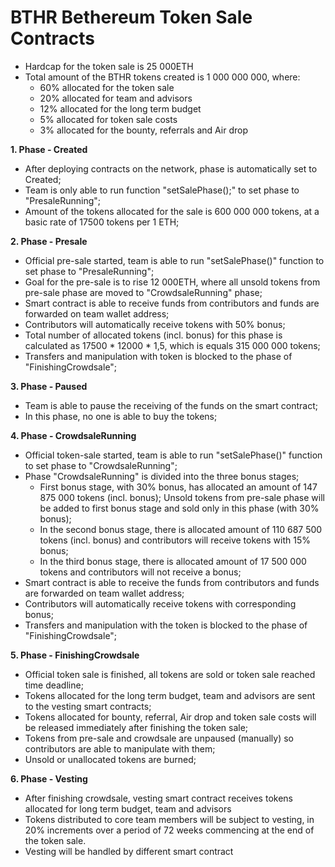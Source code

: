 BTHR Bethereum Token Sale Contracts
===================================

- Hardcap for the token sale is 25 000ETH
- Total amount of the BTHR tokens created is 1 000 000 000, where:
  - 60% allocated for the token sale
  - 20% allocated for team and advisors
  - 12% allocated for the long term budget
  - 5% allocated for token sale costs
  - 3% allocated for the bounty, referrals and Air drop

**1. Phase - Created**

- After deploying contracts on the network, phase is automatically set to Created;
- Team is only able to run function "setSalePhase();" to set phase to "PresaleRunning";
- Amount of the tokens allocated for the sale is 600 000 000 tokens, at a basic rate of 17500 tokens per 1 ETH;

**2. Phase - Presale**

- Official pre-sale started, team is able to run "setSalePhase()" function to set phase to "PresaleRunning";
- Goal for the pre-sale is to rise 12 000ETH, where all unsold tokens from pre-sale phase are moved to "CrowdsaleRunning" phase;
- Smart contract is able to receive funds from contributors and funds are forwarded on team wallet address;
- Contributors will automatically receive tokens with 50% bonus;
- Total number of allocated tokens (incl. bonus) for this phase is calculated as 17500 \* 12000 \* 1,5, which is equals 315 000 000 tokens;
- Transfers and manipulation with token is blocked to the phase of "FinishingCrowdsale";

**3. Phase - Paused**

- Team is able to pause the receiving of the funds on the smart contract;
- In this phase, no one is able to buy the tokens;

**4. Phase - CrowdsaleRunning**

- Official token-sale started, team is able to run "setSalePhase()" function to set phase to "CrowdsaleRunning";
- Phase "CrowdsaleRunning" is divided into the three bonus stages;
  - First bonus stage, with 30% bonus, has allocated an amount of 147 875 000 tokens (incl. bonus); Unsold tokens from pre-sale phase will be added to first bonus stage and sold only in this phase (with 30% bonus);
  - In the second bonus stage, there is allocated amount of 110 687 500 tokens (incl. bonus) and contributors will receive tokens with 15% bonus;
  - In the third bonus stage, there is allocated amount of 17 500 000 tokens and contributors will not receive a bonus;
- Smart contract is able to receive the funds from contributors and funds are forwarded on team wallet address;
- Contributors will automatically receive tokens with corresponding bonus;
- Transfers and manipulation with the token is blocked to the phase of "FinishingCrowdsale";

**5. Phase - FinishingCrowdsale**

- Official token sale is finished, all tokens are sold or token sale reached time deadline;
- Tokens allocated for the long term budget, team and advisors are sent to the vesting smart contracts;
- Tokens allocated for bounty, referral, Air drop and token sale costs will be released immediately after finishing the token sale;
- Tokens from pre-sale and crowdsale are unpaused (manually) so contributors are able to manipulate with them;
- Unsold or unallocated tokens are burned;

**6. Phase - Vesting**

- After finishing crowdsale, vesting smart contract receives tokens allocated for long term budget, team and advisors
- Tokens distributed to core team members will be subject to vesting, in 20% increments over a period of 72 weeks commencing at the end of the token sale.
- Vesting will be handled by different smart contract